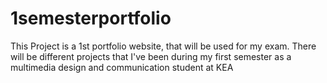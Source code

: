 # 1semesterportfolio
This Project is a 1st portfolio website, that will be used for my exam. There will be different projects that I've been during my first semester as a multimedia design and communication student at KEA
